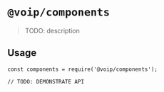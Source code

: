 # `@voip/components`

> TODO: description

## Usage

```
const components = require('@voip/components');

// TODO: DEMONSTRATE API
```
